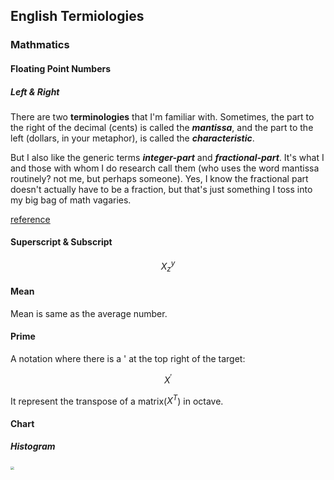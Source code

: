 ## English Termiologies

### Mathmatics

#### Floating Point Numbers

##### Left & Right

There are two **terminologies** that I'm familiar with. Sometimes, the part to the right of the decimal (cents) is called the **_mantissa_**, and the part to the left (dollars, in your metaphor), is called the **_characteristic_**.

But I also like the generic terms **_integer-part_** and **_fractional-part_**. It's what I and those with whom I do research call them (who uses the word mantissa routinely? not me, but perhaps someone). Yes, I know the fractional part doesn't actually have to be a fraction, but that's just something I toss into my big bag of math vagaries.

[reference](https://math.stackexchange.com/questions/64042/what-are-the-numbers-before-and-after-the-decimal-point-referred-to-in-mathemati)

#### Superscript & Subscript

$$
X_z^{y}
$$

#### Mean

Mean is same as the average number.

#### Prime

A notation where there is a ' at the top right of the target:

$$
X^\prime
$$

It represent the transpose of a matrix($X^T$) in octave.

#### Chart

##### Histogram

<img src="https://upload.wikimedia.org/wikipedia/commons/thumb/c/c3/Histogram_of_arrivals_per_minute.svg/1920px-Histogram_of_arrivals_per_minute.svg.png" style="zoom:33%;width:100%" />

#### Standard deviation

标准偏差

Suppose that the entire population of interest is eight students in a particular class. For a finite set of numbers, the population standard deviation is found by taking the [square root](https://en.wikipedia.org/wiki/Square_root) of the [average](https://en.wikipedia.org/wiki/Average) of the squared deviations of the values subtracted from their average value. The marks of a class of eight students (that is, a [statistical population](https://en.wikipedia.org/wiki/Statistical_population)) are the following eight values:

$$
2, \space4, \space4, \space4, \space5, \space5, \space7, \space9.
$$

These eight data points have the [mean](https://en.wikipedia.org/wiki/Mean) (average) of 5:

$$
\mu = \frac{2+4+4+4+5+5+7+9}{8} = 5
$$

First, calculate the deviations of each data point from the mean, and [square](<https://en.wikipedia.org/wiki/Square_(algebra)>) the result of each:

$$
(2-5)^2 = 9, \space(5-5)^2 = 0\\
(4-5)^2 = 1, \space(5-5)^2 = 0\\
(4-5)^2 = 1, \space(7-5)^2 = 4\\
(4-5)^2 = 1, \space(9-5)^2 = 16\\
$$

The [variance](https://en.wikipedia.org/wiki/Variance) is the mean of these values:

$$
\sigma^2 = \frac{
9+1+1+1+0+0+4+16
}{8} = \frac{32}{8} = 4
$$

and the _population_ standard deviation is equal to the square root of the variance:

$$
\sigma = \sqrt{4} = 2
$$

This formula is valid only if the eight values with which we began form the complete population. If the values instead were a random sample drawn from some large parent population (for example, they were 8 students randomly and independently chosen from a class of 2 million), then one divides by 7 (which is _n_ − 1) instead of 8 (which is _n_) in the denominator of the last formula, and the result is $s = \sqrt {32/7}\approx 2.1$.

In that case, the result of the original formula would be called the _sample_ standard deviation and denoted by _s_ instead of $\sigma$.

Dividing by _n_ − 1 rather than by _n_ gives an unbiased estimate of the variance of the larger parent population. This is known as _[Bessel's correction](https://en.wikipedia.org/wiki/Bessel's_correction)_.[[4\]](https://en.wikipedia.org/wiki/Standard_deviation#cite_note-4)[[5\]](https://en.wikipedia.org/wiki/Standard_deviation#cite_note-5) Roughly, the reason for it is that the formula for the sample variance relies on computing differences of observations from the sample mean, and the sample mean itself was constructed to be as close as possible to the observations, so just dividing by _n_ would underestimate the variability.
